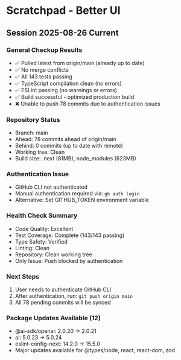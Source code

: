 # Scratchpad - Better UI

## Session 2025-08-26 Current

### General Checkup Results
- ✅ Pulled latest from origin/main (already up to date)
- ✅ No merge conflicts
- ✅ All 143 tests passing
- ✅ TypeScript compilation clean (no errors)
- ✅ ESLint passing (no warnings or errors)
- ✅ Build successful - optimized production build
- ❌ Unable to push 78 commits due to authentication issues

### Repository Status
- Branch: main
- Ahead: 78 commits ahead of origin/main
- Behind: 0 commits (up to date with remote)
- Working tree: Clean
- Build size: .next (81MB), node_modules (623MB)

### Authentication Issue
- GitHub CLI not authenticated
- Manual authentication required via: `gh auth login`
- Alternative: Set GITHUB_TOKEN environment variable

### Health Check Summary
- Code Quality: Excellent
- Test Coverage: Complete (143/143 passing)
- Type Safety: Verified
- Linting: Clean
- Repository: Clean working tree
- Only Issue: Push blocked by authentication

### Next Steps
1. User needs to authenticate GitHub CLI
2. After authentication, run: `git push origin main`
3. All 78 pending commits will be synced

### Package Updates Available (12)
- @ai-sdk/openai: 2.0.20 → 2.0.21
- ai: 5.0.23 → 5.0.24
- eslint-config-next: 14.2.0 → 15.5.0
- Major updates available for @types/node, react, react-dom, zod